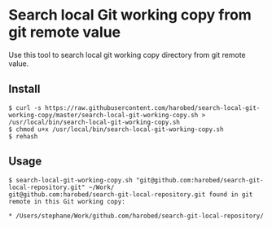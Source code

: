 # Search local Git working copy from git remote value

Use this tool to search local git working copy directory from git remote value.

## Install

```
$ curl -s https://raw.githubusercontent.com/harobed/search-local-git-working-copy/master/search-local-git-working-copy.sh > /usr/local/bin/search-local-git-working-copy.sh
$ chmod u+x /usr/local/bin/search-local-git-working-copy.sh
$ rehash
```

## Usage

```
$ search-local-git-working-copy.sh "git@github.com:harobed/search-git-local-repository.git" ~/Work/
git@github.com:harobed/search-git-local-repository.git found in git remote in this Git working copy:

* /Users/stephane/Work/github.com/harobed/search-git-local-repository/
```
